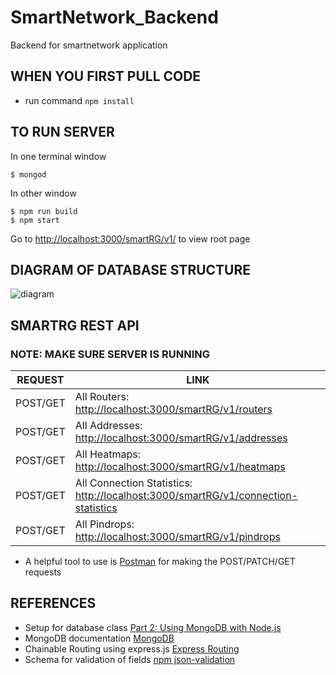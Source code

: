 # SmartNetwork_Backend
Backend for smartnetwork application

## WHEN YOU FIRST PULL CODE
* run command `npm install`

## TO RUN SERVER
In one terminal window
```
$ mongod
```
In other window
```
$ npm run build
$ npm start
```

Go to [http://localhost:3000/smartRG/v1/](http://localhost:3000/smartRG/v1) to view root page

## DIAGRAM OF DATABASE STRUCTURE
![diagram](https://github.com/stefanagloginic/SmartNetwork_Backend/blob/master/image/backend_diagram.png)

## SMARTRG REST API
### NOTE: MAKE SURE SERVER IS RUNNING
| REQUEST | LINK |
| ------ | ------ |
| POST/GET | All Routers: [http://localhost:3000/smartRG/v1/routers](http://localhost:3000/smartRG/v1/routers) |
| POST/GET | All Addresses: [http://localhost:3000/smartRG/v1/addresses](http://localhost:3000/smartRG/v1/addresses) |
| POST/GET | All Heatmaps: [http://localhost:3000/smartRG/v1/heatmaps](http://localhost:3000/smartRG/v1/heatmaps) |
| POST/GET | All Connection Statistics: [http://localhost:3000/smartRG/v1/connection-statistics](http://localhost:3000/smartRG/v1/connection-statistics) |
| POST/GET | All Pindrops: [http://localhost:3000/smartRG/v1/pindrops](http://localhost:3000/smartRG/v1/pindrops) |
* A helpful tool to use is [Postman](https://www.getpostman.com/) for making the POST/PATCH/GET requests

## REFERENCES 
* Setup for database class [Part 2: Using MongoDB with Node.js](https://www.mongodb.com/blog/post/the-modern-application-stack-part-2-using-mongodb-with-nodejs)
* MongoDB documentation [MongoDB](http://mongodb.github.io/node-mongodb-native/2.2/api/)
* Chainable Routing using express.js [Express Routing](https://expressjs.com/en/guide/routing.html)
* Schema for validation of fields [npm json-validation](https://npm.runkit.com/json-validation)
